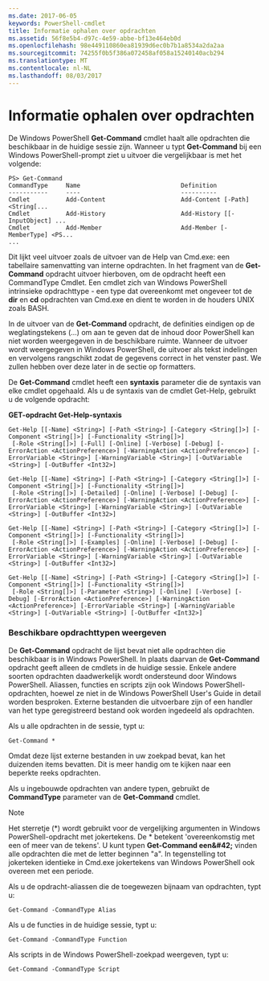 ```yaml
---
ms.date: 2017-06-05
keywords: PowerShell-cmdlet
title: Informatie ophalen over opdrachten
ms.assetid: 56f8e5b4-d97c-4e59-abbe-bf13e464eb0d
ms.openlocfilehash: 98e449110860ea81939d6ec0b7b1a8534a2da2aa
ms.sourcegitcommit: 74255f0b5f386a072458af058a15240140acb294
ms.translationtype: MT
ms.contentlocale: nl-NL
ms.lasthandoff: 08/03/2017
---
```

# <a name="getting-information-about-commands"></a>Informatie ophalen over opdrachten
De Windows PowerShell **Get-Command** cmdlet haalt alle opdrachten die beschikbaar in de huidige sessie zijn. Wanneer u typt **Get-Command** bij een Windows PowerShell-prompt ziet u uitvoer die vergelijkbaar is met het volgende:

```
PS> Get-Command
CommandType     Name                            Definition
-----------     ----                            ----------
Cmdlet          Add-Content                     Add-Content [-Path] <String[...
Cmdlet          Add-History                     Add-History [[-InputObject] ...
Cmdlet          Add-Member                      Add-Member [-MemberType] <PS...
...
```

Dit lijkt veel uitvoer zoals de uitvoer van de Help van Cmd.exe: een tabellaire samenvatting van interne opdrachten. In het fragment van de **Get-Command** opdracht uitvoer hierboven, om de opdracht heeft een CommandType Cmdlet. Een cmdlet zich van Windows PowerShell intrinsieke opdrachttype - een type dat overeenkomt met ongeveer tot de **dir** en **cd** opdrachten van Cmd.exe en dient te worden in de houders UNIX zoals BASH.

In de uitvoer van de **Get-Command** opdracht, de definities eindigen op de weglatingstekens (...) om aan te geven dat de inhoud door PowerShell kan niet worden weergegeven in de beschikbare ruimte. Wanneer de uitvoer wordt weergegeven in Windows PowerShell, de uitvoer als tekst indelingen en vervolgens rangschikt zodat de gegevens correct in het venster past. We zullen hebben over deze later in de sectie op formatters.

De **Get-Command** cmdlet heeft een **syntaxis** parameter die de syntaxis van elke cmdlet opgehaald. Als u de syntaxis van de cmdlet Get-Help, gebruikt u de volgende opdracht:

**GET-opdracht Get-Help-syntaxis**

```
Get-Help [[-Name] <String>] [-Path <String>] [-Category <String[]>] [-Component <String[]>] [-Functionality <String[]>]
 [-Role <String[]>] [-Full] [-Online] [-Verbose] [-Debug] [-ErrorAction <ActionPreference>] [-WarningAction <ActionPreference>] [-ErrorVariable <String>] [-WarningVariable <String>] [-OutVariable <String>] [-OutBuffer <Int32>]

Get-Help [[-Name] <String>] [-Path <String>] [-Category <String[]>] [-Component <String[]>] [-Functionality <String[]>]
 [-Role <String[]>] [-Detailed] [-Online] [-Verbose] [-Debug] [-ErrorAction <ActionPreference>] [-WarningAction <ActionPreference>] [-ErrorVariable <String>] [-WarningVariable <String>] [-OutVariable <String>] [-OutBuffer <Int32>]

Get-Help [[-Name] <String>] [-Path <String>] [-Category <String[]>] [-Component <String[]>] [-Functionality <String[]>]
 [-Role <String[]>] [-Examples] [-Online] [-Verbose] [-Debug] [-ErrorAction <ActionPreference>] [-WarningAction <ActionPreference>] [-ErrorVariable <String>] [-WarningVariable <String>] [-OutVariable <String>] [-OutBuffer <Int32>]

Get-Help [[-Name] <String>] [-Path <String>] [-Category <String[]>] [-Component <String[]>] [-Functionality <String[]>]
 [-Role <String[]>] [-Parameter <String>] [-Online] [-Verbose] [-Debug] [-ErrorAction <ActionPreference>] [-WarningAction <ActionPreference>] [-ErrorVariable <String>] [-WarningVariable <String>] [-OutVariable <String>] [-OutBuffer <Int32>]
```

### <a name="displaying-available-command-types"></a>Beschikbare opdrachttypen weergeven
De **Get-Command** opdracht de lijst bevat niet alle opdrachten die beschikbaar is in Windows PowerShell. In plaats daarvan de **Get-Command** opdracht geeft alleen de cmdlets in de huidige sessie. Enkele andere soorten opdrachten daadwerkelijk wordt ondersteund door Windows PowerShell. Aliassen, functies en scripts zijn ook Windows PowerShell-opdrachten, hoewel ze niet in de Windows PowerShell User's Guide in detail worden besproken. Externe bestanden die uitvoerbare zijn of een handler van het type geregistreerd bestand ook worden ingedeeld als opdrachten.

Als u alle opdrachten in de sessie, typt u:

```
Get-Command *
```

Omdat deze lijst externe bestanden in uw zoekpad bevat, kan het duizenden items bevatten. Dit is meer handig om te kijken naar een beperkte reeks opdrachten.

Als u ingebouwde opdrachten van andere typen, gebruikt de **CommandType** parameter van de **Get-Command** cmdlet.

> [!NOTE]
> Het sterretje (\*) wordt gebruikt voor de vergelijking argumenten in Windows PowerShell-opdracht met jokertekens. De \* betekent 'overeenkomstig met een of meer van de tekens'. U kunt typen **Get-Command een\&#42;** vinden alle opdrachten die met de letter beginnen "a". In tegenstelling tot jokerteken identieke in Cmd.exe jokertekens van Windows PowerShell ook overeen met een periode.

Als u de opdracht-aliassen die de toegewezen bijnaam van opdrachten, typt u:

```
Get-Command -CommandType Alias
```

Als u de functies in de huidige sessie, typt u:

```
Get-Command -CommandType Function
```

Als scripts in de Windows PowerShell-zoekpad weergeven, typt u:

```
Get-Command -CommandType Script
```

